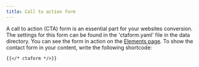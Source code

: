 ```yaml
---
title: Call to action form
---
```


A call to action (CTA) form is an essential part for your websites conversion. The settings for this form can be found in the 'ctaform.yaml' file in the data directory. You can see the form in action on the [Elements page](/elements/). To show the contact form in your content, write the following shortcode:

```
{{</* ctaform */>}}
```

<!--{{< ctaform >}}-->